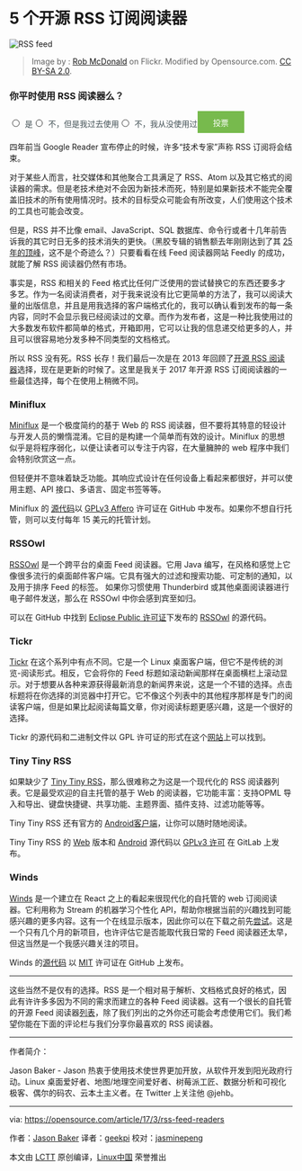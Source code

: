 5 个开源 RSS 订阅阅读器
============================================================

 ![RSS feed](https://opensource.com/sites/default/files/styles/image-full-size/public/images/life/rss_feed.png?itok=FHLEh-fZ "RSS feed") 
>Image by : [Rob McDonald][2] on Flickr. Modified by Opensource.com. [CC BY-SA 2.0][3].

### 你平时使用 RSS 阅读器么？

<form class="pollanon" action="https://opensource.com/article/17/3/rss-feed-readers" method="post" id="poll-view-voting" accept-charset="UTF-8"><label class="element-invisible" for="edit-choice" style="display: block; clip: rect(1px 1px 1px 1px); overflow: hidden; height: 1px; width: 1px; color: rgb(67, 81, 86); position: absolute !important;">选择</label><input type="radio" id="edit-choice-7621" name="choice" value="7621" class="form-radio" style="font-size: 16px; margin-top: 0px; max-width: 100%; -webkit-appearance: none; width: 0.8em; height: 0.8em; border-width: 1px; border-style: solid; border-color: rgb(51, 51, 51); border-radius: 50%; vertical-align: middle;"> <label class="option" for="edit-choice-7621" style="display: inline; font-weight: normal; color: rgb(67, 81, 86); margin-left: 0.2em; vertical-align: middle;">是</label><input type="radio" id="edit-choice-7626" name="choice" value="7626" class="form-radio" style="font-size: 16px; margin-top: 0px; max-width: 100%; -webkit-appearance: none; width: 0.8em; height: 0.8em; border-width: 1px; border-style: solid; border-color: rgb(51, 51, 51); border-radius: 50%; vertical-align: middle;"> <label class="option" for="edit-choice-7626" style="display: inline; font-weight: normal; color: rgb(67, 81, 86); margin-left: 0.2em; vertical-align: middle;">不，但是我过去使用</label><input type="radio" id="edit-choice-7631" name="choice" value="7631" class="form-radio" style="font-size: 16px; margin-top: 0px; max-width: 100%; -webkit-appearance: none; width: 0.8em; height: 0.8em; border-width: 1px; border-style: solid; border-color: rgb(51, 51, 51); border-radius: 50%; vertical-align: middle;"> <label class="option" for="edit-choice-7631" style="display: inline; font-weight: normal; color: rgb(67, 81, 86); margin-left: 0.2em; vertical-align: middle;">不，我从没使用过</label><input type="submit" id="edit-vote" name="op" value="投票" class="form-submit" style="font-family: &quot;Swiss 721 SWA&quot;, &quot;Helvetica Neue&quot;, Helvetica, Arial, &quot;Nimbus Sans L&quot;, sans-serif; font-size: 1em; max-width: 100%; line-height: normal; font-style: normal; border-width: 1px; border-style: solid; border-color: rgb(119, 186, 77); color: rgb(255, 255, 255); background: rgb(119, 186, 77); padding: 0.6em 1.9em;"></form>

四年前当 Google Reader 宣布停止的时候，许多“技术专家”声称 RSS 订阅将会结束。

对于某些人而言，社交媒体和其他聚合工具满足了 RSS、Atom 以及其它格式的阅读器的需求。但是老技术绝对不会因为新技术而死，特别是如果新技术不能完全覆盖旧技术的所有使用情况时。技术的目标受众可能会有所改变，人们使用这个技术的工具也可能会改变。

但是，RSS 并不比像 email、JavaScript、SQL 数据库、命令行或者十几年前告诉我的其它时日无多的技术消失的更快。（黑胶专辑的销售额去年刚刚达到了其 [25 年的顶峰][4]，这不是个奇迹么？）只要看看在线 Feed 阅读器网站 Feedly 的成功，就能了解 RSS 阅读器仍然有市场。

事实是，RSS 和相关的 Feed 格式比任何广泛使用的尝试替换它的东西还要多才多艺。作为一名阅读消费者，对于我来说没有比它更简单的方法了，我可以阅读大量的出版信息，并且是用我选择的客户端格式化的，我可以确认看到发布的每一条内容，同时不会显示我已经阅读过的文章。而作为发布者，这是一种比我使用过的大多数发布软件都简单的格式，开箱即用，它可以让我的信息递交给更多的人，并且可以很容易地分发多种不同类型的文档格式。

所以 RSS 没有死。RSS 长存！我们最后一次是在 2013 年回顾了[开源 RSS 阅读器][5]选择，现在是更新的时候了。这里是我关于 2017 年开源 RSS 订阅阅读器的一些最佳选择，每个在使用上稍微不同。

### Miniflux

[Miniflux][6] 是一个极度简约的基于 Web 的 RSS 阅读器，但不要将其特意的轻设计与开发人员的懒惰混淆。它目的是构建一个简单而有效的设计。Miniflux 的思想似乎是将程序弱化，以便让读者可以专注于内容，在大量臃肿的 web 程序中我们会特别欣赏这一点。

但轻便并不意味着缺乏功能。其响应式设计在任何设备上看起来都很好，并可以使用主题、API 接口、多语言、固定书签等等。

Miniflux 的 [源代码][7]以 [GPLv3 Affero][8] 许可证在 GitHub 中发布。如果你不想自行托管，则可以支付每年 15 美元的托管计划。

### RSSOwl

[RSSOwl][9] 是一个跨平台的桌面 Feed 阅读器。它用 Java 编写，在风格和感觉上它像很多流行的桌面邮件客户端。它具有强大的过滤和搜索功能、可定制的通知，以及用于排序 Feed 的标签。 如果你习惯使用 Thunderbird 或其他桌面阅读器进行电子邮件发送，那么在 RSSOwl 中你会感到宾至如归。

可以在 GitHub 中找到 [Eclipse Public 许可证][11]下发布的 [RSSOwl][10] 的源代码。

### Tickr

[Tickr][12] 在这个系列中有点不同。它是一个 Linux 桌面客户端，但它不是传统的浏览-阅读形式。相反，它会将你的 Feed 标题如滚动新闻那样在桌面横栏上滚动显示。对于想要从各种来源获得最新消息的新闻界来说，这是一个不错的选择。点击标题将在你选择的浏览器中打开它。它不像这个列表中的其他程序那样是专门的阅读客户端，但是如果比起阅读每篇文章，你对阅读标题更感兴趣，这是一个很好的选择。

Tickr 的源代码和二进制文件以 GPL 许可证的形式在这个[网站][13]上可以找到。

### Tiny Tiny RSS

如果缺少了 [Tiny Tiny RSS][14]，那么很难称之为这是一个现代化的 RSS 阅读器列表。它是最受欢迎的自主托管的基于 Web 的阅读器，它功能丰富：支持OPML 导入和导出、键盘快捷键、共享功能、主题界面、插件支持、过滤功能等等。

Tiny Tiny RSS 还有官方的 [Android客户端][15]，让你可以随时随地阅读。

Tiny Tiny RSS 的 [Web][16] 版本和 [Android][17] 源代码以 [GPLv3 许可][18] 在 GitLab 上发布。

### Winds

[Winds][19] 是一个建立在 React 之上的看起来很现代化的自托管的 web 订阅阅读器。它利用称为 Stream 的机器学习个性化 API，帮助你根据当前的兴趣找到可能感兴趣的更多内容。这有一个在线显示版本，因此你可以在下载之前先[尝试][20]。这是一个只有几个月的新项目，也许评估它是否能取代我日常的 Feed 阅读器还太早，但这当然是一个我感兴趣关注的项目。

Winds 的[源代码][21] 以 [MIT][22] 许可证在 GitHub 上发布。

* * *

这些当然不是仅有的选择。RSS 是一个相对易于解析、文档格式良好的格式，因此有许许多多因为不同的需求而建立的各种 Feed 阅读器。这有一个很长的自托管的开源 Feed 阅读器[列表][23]，除了我们列出的之外你还可能会考虑使用它们。我们希望你能在下面的评论栏与我们分享你最喜欢的 RSS 阅读器。

--------------------------------------------------------------------------------

作者简介：

Jason Baker - Jason 热衷于使用技术使世界更加开放，从软件开发到阳光政府行动。Linux 桌面爱好者、地图/地理空间爱好者、树莓派工匠、数据分析和可视化极客、偶尔的码农、云本土主义者。在 Twitter 上关注他 @jehb。

--------------

via: https://opensource.com/article/17/3/rss-feed-readers

作者：[Jason Baker][a]
译者：[geekpi](https://github.com/geekpi)
校对：[jasminepeng](https://github.com/jasminepeng)

本文由 [LCTT](https://github.com/LCTT/TranslateProject) 原创编译，[Linux中国](https://linux.cn/) 荣誉推出

[a]:https://opensource.com/users/jason-baker
[1]:https://opensource.com/article/17/3/rss-feed-readers?rate=2sJrLq0K3QPQCznBId7K1Qrt3QAkwhQ435UyP77B5rs
[2]:https://www.flickr.com/photos/evokeartdesign/6002000807
[3]:https://creativecommons.org/licenses/by/2.0/
[4]:https://www.theguardian.com/music/2017/jan/03/record-sales-vinyl-hits-25-year-high-and-outstrips-streaming
[5]:https://opensource.com/life/13/6/open-source-rss
[6]:https://miniflux.net/
[7]:https://github.com/miniflux/miniflux
[8]:https://github.com/miniflux/miniflux/blob/master/LICENSE
[9]:http://www.rssowl.org/
[10]:https://github.com/rssowl/RSSOwl
[11]:https://github.com/rssowl/RSSOwl/blob/master/LICENSE
[12]:https://www.open-tickr.net/
[13]:https://www.open-tickr.net/download.php
[14]:https://tt-rss.org/gitlab/fox/tt-rss/wikis/home
[15]:https://tt-rss.org/gitlab/fox/tt-rss-android
[16]:https://tt-rss.org/gitlab/fox/tt-rss/tree/master
[17]:https://tt-rss.org/gitlab/fox/tt-rss-android/tree/master
[18]:https://tt-rss.org/gitlab/fox/tt-rss-android/blob/master/COPYING
[19]:https://winds.getstream.io/
[20]:https://winds.getstream.io/app/getting-started
[21]:https://github.com/GetStream/Winds
[22]:https://github.com/GetStream/Winds/blob/master/LICENSE.md
[23]:https://github.com/Kickball/awesome-selfhosted#feed-readers
[24]:https://opensource.com/user/19894/feed
[25]:https://opensource.com/article/17/3/rss-feed-readers#comments
[26]:https://opensource.com/users/jason-baker
